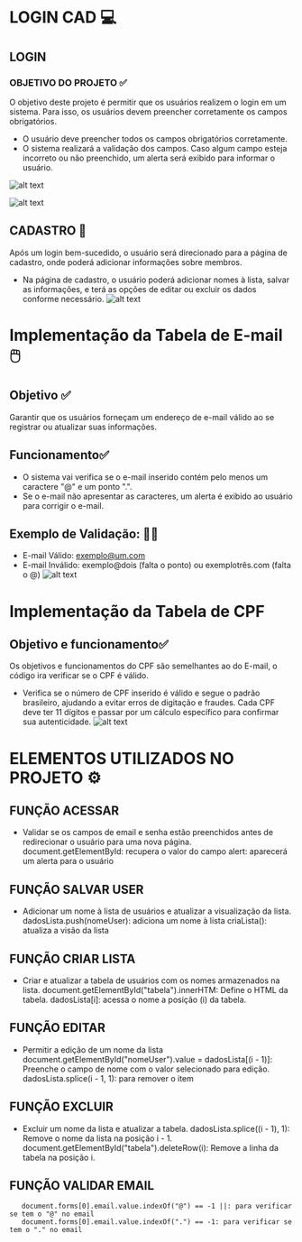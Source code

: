 # LOGIN CAD 💻
 
## LOGIN
### OBJETIVO DO PROJETO ✅
O objetivo deste projeto é permitir que os usuários realizem o login em um sistema. Para isso, os usuários devem preencher corretamente os campos obrigatórios.
 
 
* O usuário deve preencher todos os campos obrigatórios corretamente.
* O sistema realizará a validação dos campos. Caso algum campo esteja incorreto ou não preenchido, um alerta será exibido para informar o usuário.
 
![alt text](image.png)  <br>
 
![alt text](image-2.png) <br>
## CADASTRO 📲
Após um login bem-sucedido, o usuário será direcionado para a página de cadastro, onde poderá adicionar informações sobre membros.
* Na página de cadastro, o usuário poderá adicionar nomes à lista, salvar as informações, e terá as opções de editar ou excluir os dados conforme necessário.
![alt text](image-3.png)
# Implementação da Tabela de E-mail 🖱️
 
## Objetivo ✅
Garantir que os usuários forneçam um endereço de e-mail válido ao se registrar ou atualizar suas informações.
 
## Funcionamento✅
*  O sistema vai verifica se o e-mail inserido contém pelo menos um caractere "@" e um ponto ".".
*  Se o e-mail não apresentar as caracteres, um alerta é exibido ao usuário para corrigir o e-mail.
## Exemplo de Validação: 🤳🏾
* E-mail Válido: exemplo@um.com
* E-mail Inválido: exemplo@dois (falta o ponto) ou exemplotrês.com (falta o @)
![alt text](image-4.png)
 
# Implementação da Tabela de CPF
 
## Objetivo e funcionamento✅
Os objetivos e funcionamentos do CPF são semelhantes ao do E-mail, o código ira verificar se o CPF é válido.
* Verifica se o número de CPF inserido é válido e segue o padrão brasileiro, ajudando a evitar erros de digitação e fraudes. Cada CPF deve ter 11 dígitos e passar por um cálculo específico para confirmar sua autenticidade.
![alt text](image-5.png)
 
 
 # ELEMENTOS UTILIZADOS NO PROJETO ⚙️
## FUNÇÃO ACESSAR
*  Validar se os campos de email e senha estão preenchidos antes de redirecionar o usuário para uma nova página.
    document.getElementById: recupera o valor do campo
    alert: aparecerá um alerta para o usuário
 ## FUNÇÃO SALVAR USER
 *  Adicionar um nome à lista de usuários e atualizar a visualização da lista.
    dadosLista.push(nomeUser): adiciona um nome à lista
    criaLista(): atualiza a visão da lista
 ## FUNÇÃO CRIAR LISTA
* Criar e atualizar a tabela de usuários com os nomes armazenados na lista.
       document.getElementById("tabela").innerHTM: Define o HTML da tabela.
       dadosLista[i]: acessa o nome a posição (i) da tabela.
## FUNÇÃO EDITAR
 * Permitir a edição de um nome da lista
document.getElementById("nomeUser").value = dadosLista[(i - 1)]: Preenche o campo de nome com o valor selecionado para edição.
dadosLista.splice(i - 1, 1): para remover o item
 ## FUNÇÃO EXCLUIR
 * Excluir um nome da lista e atualizar a tabela.
dadosLista.splice((i - 1), 1): Remove o nome da lista na posição i - 1.
document.getElementById("tabela").deleteRow(i): Remove a linha da tabela na posição i.
## FUNÇÃO VALIDAR EMAIL
       document.forms[0].email.value.indexOf("@") == -1 ||: para verificar se tem o "@" no email
       document.forms[0].email.value.indexOf(".") == -1: para verificar se tem o "." no email